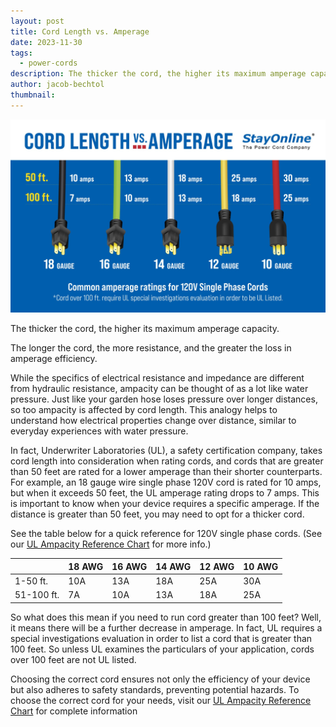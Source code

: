 ```yaml
---
layout: post
title: Cord Length vs. Amperage
date: 2023-11-30
tags:
  - power-cords
description: The thicker the cord, the higher its maximum amperage capacity. The longer the cord, the more resistance, and the greater the loss in amperage efficiency.
author: jacob-bechtol
thumbnail:
---
```

![Cord Length vs. Amperage](/assets/images/posts/cord-length-vs-amperage.jpg "Cord Length vs. Amperage")

The thicker the cord, the higher its maximum amperage capacity.

The longer the cord, the more resistance, and the greater the loss in amperage efficiency.

While the specifics of electrical resistance and impedance are different from hydraulic resistance, ampacity can be thought of as a lot like water pressure. Just like your garden hose loses pressure over longer distances, so too ampacity is affected by cord length. This analogy helps to understand how electrical properties change over distance, similar to everyday experiences with water pressure.

In fact, Underwriter Laboratories (UL), a safety certification company, takes cord length into consideration when rating cords, and cords that are greater than 50 feet are rated for a lower amperage than their shorter counterparts. For example, an 18 gauge wire single phase 120V cord is rated for 10 amps, but when it exceeds 50 feet, the UL amperage rating drops to 7 amps. This is important to know when your device requires a specific amperage. If the distance is greater than 50 feet, you may need to opt for a thicker cord.

See the table below for a quick reference for 120V single phase cords. (See our [UL Ampacity Reference Chart](https://www.stayonline.com/product-resources/reference-circuit-ampacity.asp) for more info.)

||18 AWG|16 AWG|14 AWG|12 AWG|10 AWG|
|---|---|---|---|---|---|
|1-50 ft.|10A|13A|18A|25A|30A|
|51-100 ft.|7A|10A|13A|18A|25A|

So what does this mean if you need to run cord greater than 100 feet? Well, it means there will be a further decrease in amperage. In fact, UL requires a special investigations evaluation in order to list a cord that is greater than 100 feet. So unless UL examines the particulars of your application, cords over 100 feet are not UL listed.

Choosing the correct cord ensures not only the efficiency of your device but also adheres to safety standards, preventing potential hazards. To choose the correct cord for your needs, visit our [UL Ampacity Reference Chart](https://www.stayonline.com/product-resources/reference-circuit-ampacity.asp) for complete information
